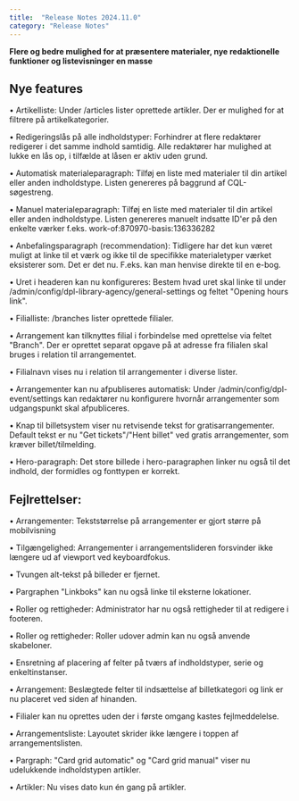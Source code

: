 ```yaml
---
title:  "Release Notes 2024.11.0"
category: "Release Notes"
---
```


**Flere og bedre mulighed for at præsentere materialer, nye redaktionelle funktioner og listevisninger en masse**

## Nye features

•	Artikelliste: Under /articles lister oprettede artikler. Der er mulighed for at filtrere på artikelkategorier.

•	Redigeringslås på alle indholdstyper: Forhindrer at flere redaktører redigerer i det samme indhold samtidig. Alle redaktører har mulighed at lukke en lås op, i tilfælde at låsen er aktiv uden grund.

•	Automatisk materialeparagraph: Tilføj en liste med materialer til din artikel eller anden indholdstype. Listen genereres på baggrund af CQL-søgestreng.

•	Manuel materialeparagraph: Tilføj en liste med materialer til din artikel eller anden indholdstype. Listen genereres manuelt indsatte ID'er på den enkelte værker f.eks. work-of:870970-basis:136336282

•	Anbefalingsparagraph (recommendation): Tidligere har det kun været muligt at linke til et værk og ikke til de specifikke materialetyper værket eksisterer som. Det er det nu. F.eks. kan man henvise direkte til en e-bog.

•	Uret i headeren kan nu konfigureres: Bestem hvad uret skal linke til under /admin/config/dpl-library-agency/general-settings og feltet "Opening hours link".

•	Filialliste: /branches lister oprettede filialer.

•	Arrangement kan tilknyttes filial i forbindelse med oprettelse via feltet "Branch". Der er oprettet separat opgave på at adresse fra filialen skal bruges i relation til arrangementet.

•	Filialnavn vises nu i relation til arrangementer i diverse lister.

•	Arrangementer kan nu afpubliseres automatisk: Under /admin/config/dpl-event/settings kan redaktører nu konfigurere hvornår arrangementer som udgangspunkt skal afpubliceres.

•	Knap til billetsystem viser nu retvisende tekst for gratisarrangementer. Default tekst er nu "Get tickets"/"Hent billet" ved gratis arrangementer, som kræver billet/tilmelding.

•	Hero-paragraph: Det store billede i hero-paragraphen linker nu også til det indhold, der formidles og fonttypen er korrekt.


## Fejlrettelser:

•	Arrangementer: Tekststørrelse på arrangementer er gjort større på mobilvisning

•	Tilgængelighed: Arrangementer i arrangementslideren forsvinder ikke længere ud af viewport ved keyboardfokus.

•	Tvungen alt-tekst på billeder er fjernet.

•	Pargraphen "Linkboks" kan nu også linke til eksterne lokationer.

•	Roller og rettigheder: Administrator har nu også rettigheder til at redigere i footeren.

•	Roller og rettigheder: Roller udover admin kan nu også anvende skabeloner.

•	Ensretning af placering af felter på tværs af indholdstyper, serie og enkeltinstanser.

•	Arrangement: Beslægtede felter til indsættelse af billetkategori og link er nu placeret ved siden af hinanden.

•	Filialer kan nu oprettes uden der i første omgang kastes fejlmeddelelse.

•	Arrangementsliste: Layoutet skrider ikke længere i toppen af arrangementslisten.

•	Pargraph: "Card grid automatic" og "Card grid manual" viser nu udelukkende indholdstypen artikler.

•	Artikler: Nu vises dato kun én gang på artikler.
